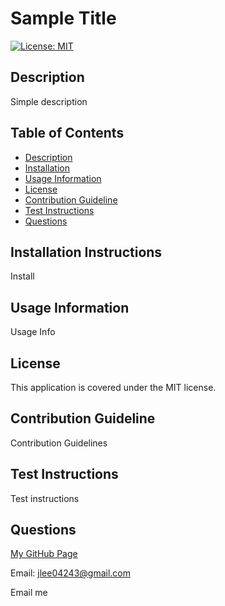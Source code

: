 
# Sample Title
[![License: MIT](https://img.shields.io/badge/License-MIT-yellow.svg)](https://opensource.org/licenses/MIT)

## Description 
Simple description

## Table of Contents
  - [Description](#description)
  - [Installation](#installation)
  - [Usage Information](#usage-information)
  - [License](#license)
  - [Contribution Guideline](#contribution-guideline)
  - [Test Instructions](#test-instructions)
  - [Questions](#questions)

## Installation Instructions
Install

## Usage Information
Usage Info

## License

This application is covered under the MIT license.


## Contribution Guideline
Contribution Guidelines

## Test Instructions
Test instructions


## Questions
[My GitHub Page](https://github.com/jlee3883)

Email: jlee04243@gmail.com

Email me


